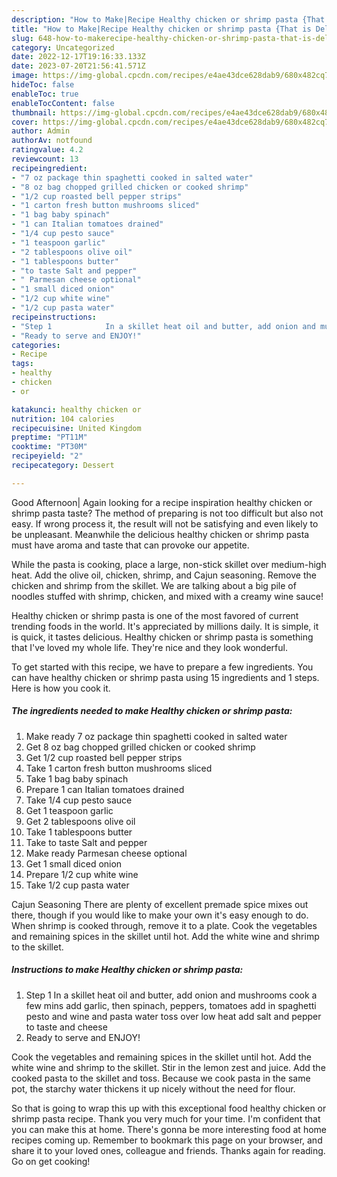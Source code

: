 ```yaml
---
description: "How to Make|Recipe Healthy chicken or shrimp pasta {That is Delicious"
title: "How to Make|Recipe Healthy chicken or shrimp pasta {That is Delicious"
slug: 648-how-to-makerecipe-healthy-chicken-or-shrimp-pasta-that-is-delicious
category: Uncategorized
date: 2022-12-17T19:16:33.133Z
date: 2023-07-20T21:56:41.571Z
image: https://img-global.cpcdn.com/recipes/e4ae43dce628dab9/680x482cq70/healthy-chicken-or-shrimp-pasta-recipe-main-photo.jpg
hideToc: false
enableToc: true
enableTocContent: false
thumbnail: https://img-global.cpcdn.com/recipes/e4ae43dce628dab9/680x482cq70/healthy-chicken-or-shrimp-pasta-recipe-main-photo.jpg
cover: https://img-global.cpcdn.com/recipes/e4ae43dce628dab9/680x482cq70/healthy-chicken-or-shrimp-pasta-recipe-main-photo.jpg
author: Admin
authorAv: notfound
ratingvalue: 4.2
reviewcount: 13
recipeingredient:
- "7 oz package thin spaghetti cooked in salted water"
- "8 oz bag chopped grilled chicken or cooked shrimp"
- "1/2 cup roasted bell pepper strips"
- "1 carton fresh button mushrooms sliced"
- "1 bag baby spinach"
- "1 can Italian tomatoes drained"
- "1/4 cup pesto sauce"
- "1 teaspoon garlic"
- "2 tablespoons olive oil"
- "1 tablespoons butter"
- "to taste Salt and pepper"
- " Parmesan cheese optional"
- "1 small diced onion"
- "1/2 cup white wine"
- "1/2 cup pasta water"
recipeinstructions:
- "Step 1            In a skillet heat oil and butter, add onion and mushrooms cook a few mins add garlic, then spinach, peppers, tomatoes add in spaghetti pesto and wine and pasta water toss over low heat add salt and pepper to taste and cheese"
- "Ready to serve and ENJOY!"
categories:
- Recipe
tags:
- healthy
- chicken
- or

katakunci: healthy chicken or 
nutrition: 104 calories
recipecuisine: United Kingdom
preptime: "PT11M"
cooktime: "PT30M"
recipeyield: "2"
recipecategory: Dessert

---
```



Good Afternoon| Again looking for a recipe inspiration healthy chicken or shrimp pasta taste? The method of preparing is not too difficult but also not easy. If wrong process it, the result will not be satisfying and even likely to be unpleasant. Meanwhile the delicious healthy chicken or shrimp pasta must have aroma and taste that can provoke our appetite.





While the pasta is cooking, place a large, non-stick skillet over medium-high heat. Add the olive oil, chicken, shrimp, and Cajun seasoning. Remove the chicken and shrimp from the skillet. We are talking about a big pile of noodles stuffed with shrimp, chicken, and mixed with a creamy wine sauce!

Healthy chicken or shrimp pasta is one of the most favored of current trending foods in the world. It's appreciated by millions daily. It is simple, it is quick, it tastes delicious. Healthy chicken or shrimp pasta is something that I've loved my whole life. They're nice and they look wonderful.


To get started with this recipe, we have to prepare a few ingredients. You can have healthy chicken or shrimp pasta using 15 ingredients and 1 steps. Here is how you cook it.

<!--inarticleads1-->

##### The ingredients needed to make Healthy chicken or shrimp pasta:

1. Make ready 7 oz package thin spaghetti cooked in salted water
1. Get 8 oz bag chopped grilled chicken or cooked shrimp
1. Get 1/2 cup roasted bell pepper strips
1. Take 1 carton fresh button mushrooms sliced
1. Take 1 bag baby spinach
1. Prepare 1 can Italian tomatoes drained
1. Take 1/4 cup pesto sauce
1. Get 1 teaspoon garlic
1. Get 2 tablespoons olive oil
1. Take 1 tablespoons butter
1. Take to taste Salt and pepper
1. Make ready  Parmesan cheese optional
1. Get 1 small diced onion
1. Prepare 1/2 cup white wine
1. Take 1/2 cup pasta water


Cajun Seasoning There are plenty of excellent premade spice mixes out there, though if you would like to make your own it&#39;s easy enough to do. When shrimp is cooked through, remove it to a plate. Cook the vegetables and remaining spices in the skillet until hot. Add the white wine and shrimp to the skillet. 

<!--inarticleads2-->

##### Instructions to make Healthy chicken or shrimp pasta:

1. Step 1            In a skillet heat oil and butter, add onion and mushrooms cook a few mins add garlic, then spinach, peppers, tomatoes add in spaghetti pesto and wine and pasta water toss over low heat add salt and pepper to taste and cheese
1. Ready to serve and ENJOY!

Cook the vegetables and remaining spices in the skillet until hot. Add the white wine and shrimp to the skillet. Stir in the lemon zest and juice. Add the cooked pasta to the skillet and toss. Because we cook pasta in the same pot, the starchy water thickens it up nicely without the need for flour. 

So that is going to wrap this up with this exceptional food healthy chicken or shrimp pasta recipe. Thank you very much for your time. I'm confident that you can make this at home. There's gonna be more interesting food at home recipes coming up. Remember to bookmark this page on your browser, and share it to your loved ones, colleague and friends. Thanks again for reading. Go on get cooking!
